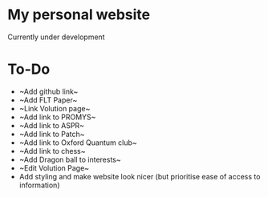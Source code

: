 # My personal website

Currently under development

# To-Do

- ~Add github link~
- ~Add FLT Paper~
- ~Link Volution page~
- ~Add link to PROMYS~
- ~Add link to ASPR~
- ~Add link to Patch~
- ~Add link to Oxford Quantum club~
- ~Add link to chess~
- ~Add Dragon ball to interests~
- ~Edit Volution Page~
- Add styling and make website look nicer (but prioritise ease of access to information)
